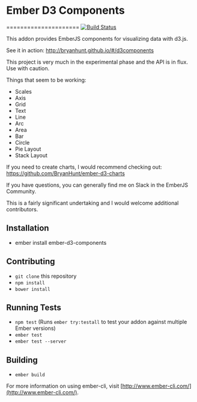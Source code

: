 # Ember D3 Components
=====================
[![Build Status](https://travis-ci.org/BryanHunt/ember-d3-components.svg?branch=master)](https://travis-ci.org/BryanHunt/ember-d3-components)

This addon provides EmberJS components for visualizing data with d3.js.

See it in action: http://bryanhunt.github.io/#/d3components

This project is very much in the experimental phase and the API is in flux.  
Use with caution.

Things that seem to be working:
* Scales
* Axis
* Grid
* Text
* Line
* Arc
* Area
* Bar
* Circle
* Pie Layout
* Stack Layout

If you need to create charts, I would recommend checking out: https://github.com/BryanHunt/ember-d3-charts

If you have questions, you can generally find me on Slack in the EmberJS Community.

This is a fairly significant undertaking and I would welcome additional contributors.

## Installation

* ember install ember-d3-components

## Contributing

* `git clone` this repository
* `npm install`
* `bower install`

## Running Tests

* `npm test` (Runs `ember try:testall` to test your addon against multiple Ember versions)
* `ember test`
* `ember test --server`

## Building

* `ember build`

For more information on using ember-cli, visit [http://www.ember-cli.com/](http://www.ember-cli.com/).
